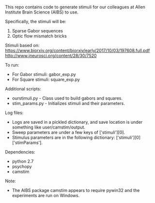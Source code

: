 This repo contains code to generate stimuli for our colleagues at Allen Institute Brain Science (AIBS) to use.

Specifically, the stimuli will be:  
1. Sparse Gabor sequences  
2. Optic flow mismatch bricks

Stimuli based on:   https://www.biorxiv.org/content/biorxiv/early/2017/10/03/197608.full.pdf
http://www.jneurosci.org/content/28/30/7520

To run:
- For Gabor stimuli: gabor_exp.py
- For Square stimuli: square_exp.py

Additional scripts:
- ourstimuli.py - Class used to build gabors and squares.
- stim_params.py - Initializes stimuli and their parameters.

Log files:
- Logs are saved in a pickled dictionary, and save location is under something like user/camstim/output.
- Sweep parameters are under a few keys of ['stimuli'][0].
- Stimulus parameters are in the following dictionary: ['stimuli'][0]['stimParams'].

Dependencies:
- python 2.7
- psychopy
- camstim

Note:
- The AIBS package camstim appears to require pywin32 and the experiments are run on Windows.
